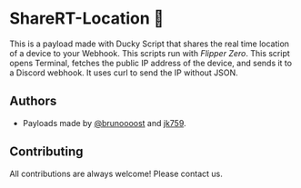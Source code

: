 
# ShareRT-Location 📍
This is a payload made with Ducky Script that shares the real time location of a device to your Webhook. This scripts run with *Flipper Zero*. This script opens Terminal, fetches the public IP address of the device, and sends it to a Discord webhook. It uses curl to send the IP without JSON.


## Authors
- Payloads made by [@brunoooost](https://github.com/brunoooost) and [jk759](https://github.com/jk759). 






## Contributing

All contributions are always welcome! Please contact us.
